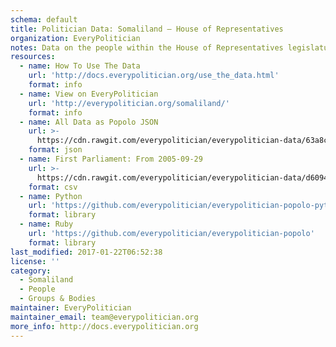 ```yaml
---
schema: default
title: Politician Data: Somaliland — House of Representatives
organization: EveryPolitician
notes: Data on the people within the House of Representatives legislature of Somaliland.
resources:
  - name: How To Use The Data
    url: 'http://docs.everypolitician.org/use_the_data.html'
    format: info
  - name: View on EveryPolitician
    url: 'http://everypolitician.org/somaliland/'
    format: info
  - name: All Data as Popolo JSON
    url: >-
      https://cdn.rawgit.com/everypolitician/everypolitician-data/63a8c4826c46410f9988ea6623983ece5319d7bb/data/Somaliland/Representatives/ep-popolo-v1.0.json
    format: json
  - name: First Parliament: From 2005-09-29
    url: >-
      https://cdn.rawgit.com/everypolitician/everypolitician-data/d609454bf9eac7d203a166b34a700c2a26870836/data/Somaliland/Representatives/term-2005.csv
    format: csv
  - name: Python
    url: 'https://github.com/everypolitician/everypolitician-popolo-python'
    format: library
  - name: Ruby
    url: 'https://github.com/everypolitician/everypolitician-popolo'
    format: library
last_modified: 2017-01-22T06:52:38
license: ''
category:
  - Somaliland
  - People
  - Groups & Bodies
maintainer: EveryPolitician
maintainer_email: team@everypolitician.org
more_info: http://docs.everypolitician.org
---
```

